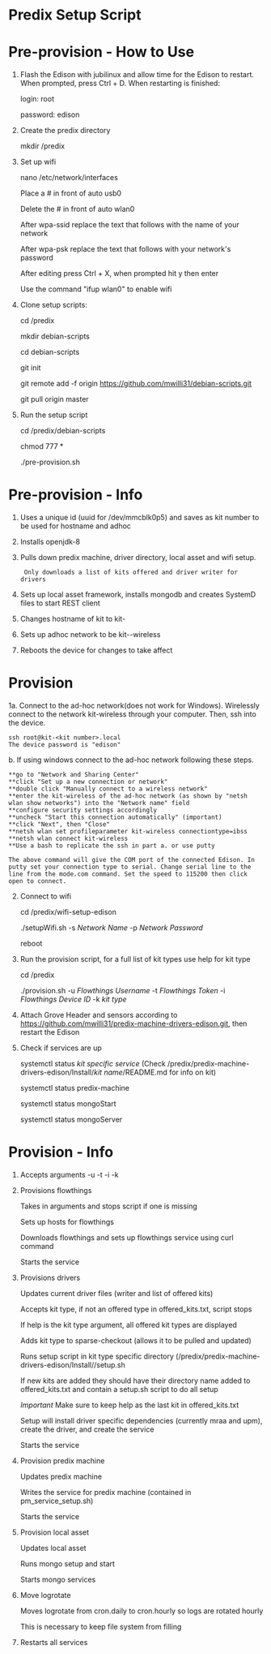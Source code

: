 # Predix Setup Script
# Pre-provision - How to Use
 
1. Flash the Edison with jubilinux and allow time for the Edison to restart. When prompted, press Ctrl + D. When restarting is finished:

	login: root
	
	password: edison

2. Create the predix directory
		
	mkdir /predix

3. Set up wifi
	
	nano /etc/network/interfaces
	
	Place a # in front of auto usb0
	
	Delete the # in front of auto wlan0
	
	After wpa-ssid replace the text that follows with the name of your network
	
	After wpa-psk replace the text that follows with your network's password
	
	After editing press Ctrl + X, when prompted hit y then enter
	
	Use the command "ifup wlan0" to enable wifi
		
4. Clone setup scripts:
	
	cd /predix
	
	mkdir debian-scripts
	
	cd debian-scripts
	
	git init
	
	git remote add -f origin https://github.com/mwilli31/debian-scripts.git
	
	git pull origin master

5. Run the setup script
		
	cd /predix/debian-scripts
	
	chmod 777 *
	
	./pre-provision.sh

# Pre-provision - Info

1. Uses a unique id (uuid for /dev/mmcblk0p5) and saves as kit number to be used for hostname and adhoc

2. Installs openjdk-8

3. Pulls down predix machine, driver directory, local asset and wifi setup.

		Only downloads a list of kits offered and driver writer for drivers

4. Sets up local asset framework, installs mongodb and creates SystemD files to start REST client

5. Changes hostname of kit to kit-<kit number>

6. Sets up adhoc network to be kit-<kit number>-wireless

7. Reboots the device for changes to take affect

# Provision
	
1a. Connect to the ad-hoc network(does not work for Windows). Wirelessly connect to the network kit-wireless through your computer. Then, ssh into the device.
	
	ssh root@kit-<kit number>.local
	The device password is "edison"
	
b. If using windows connect to the ad-hoc network following these steps.
		
	**go to "Network and Sharing Center"
	**click "Set up a new connection or network"
	**double click "Manually connect to a wireless network"
	**enter the kit-wireless of the ad-hoc network (as shown by "netsh wlan show networks") into the "Network name" field
	**configure security settings accordingly
	**uncheck "Start this connection automatically" (important)
	**click "Next", then "Close"
	**netsh wlan set profileparameter kit-wireless connectiontype=ibss
	**netsh wlan connect kit-wireless
	**Use a bash to replicate the ssh in part a. or use putty 

	The above command will give the COM port of the connected Edison. In putty set your connection type to serial. Change serial line to the line from the mode.com command. Set the speed to 115200 then click open to connect.

2. Connect to wifi

	cd /predix/wifi-setup-edison
	
	./setupWifi.sh -s *Network Name* -p *Network Password*

	reboot

3. Run the provision script, for a full list of kit types use help for kit type

	cd /predix
	
	./provision.sh -u *Flowthings Username* -t *Flowthings Token* -i *Flowthings Device ID* -k *kit type*


4. Attach Grove Header and sensors according to https://github.com/mwilli31/predix-machine-drivers-edison.git, then restart the Edison

5. Check if services are up

	systemctl status *kit specific service* (Check /predix/predix-machine-drivers-edison/Install/*kit name*/README.md for info on kit)
	
	systemctl status predix-machine
	
	systemctl status mongoStart
	
	systemctl status mongoServer
		
# Provision - Info

1. Accepts arguments -u <flowthings username> -t <flowthings track token> -i <flowthings track id> -k <kit type>

2. Provisions flowthings

	Takes in arguments and stops script if one is missing
		
	Sets up hosts for flowthings
		
	Downloads flowthings and sets up flowthings service using curl command

	Starts the service

3. Provisions drivers
	
	Updates current driver files (writer and list of offered kits)
		
	Accepts kit type, if not an offered type in offered_kits.txt, script stops
		
	If help is the kit type argument, all offered kit types are displayed
		
	Adds kit type to sparse-checkout (allows it to be pulled and updated)
		
	Runs setup script in kit type specific directory (/predix/predix-machine-drivers-edison/Install/<kit type>/setup.sh

	If new kits are added they should have their directory name added to offered_kits.txt and contain a setup.sh script to do all setup

	*Important* Make sure to keep help as the last kit in offered_kits.txt

	Setup will install driver specific dependencies (currently mraa and upm), create the driver, and create the service

	Starts the service

4. Provision predix machine

	Updates predix machine
		
	Writes the service for predix machine (contained in pm_service_setup.sh)

	Starts the service

5. Provision local asset
		
	Updates local asset
	
	Runs mongo setup and start

	Starts mongo services

6. Move logrotate

	Moves logrotate from cron.daily to cron.hourly so logs are rotated hourly

	This is necessary to keep file system from filling

7. Restarts all services